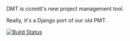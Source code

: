 DMT is ccnmtl's new project management tool.

Really, it's a Django port of our old PMT.

[![Build Status](https://travis-ci.org/ccnmtl/dmt.svg?branch=master)](https://travis-ci.org/ccnmtl/dmt)

